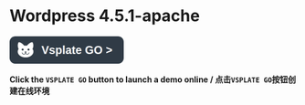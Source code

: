 # Wordpress 4.5.1-apache

<a href="https://www.vsplate.com/?docker-compose=https://github.com/vsplate/dcenvs/wordpress/4.5.1-apache"><img alt="VSPLATE GO" src="https://raw.githubusercontent.com/vsplate/images/master/vsgo_btn.png" width="200px"></a>

**Click the `VSPLATE GO` button to launch a demo online / 点击`VSPLATE GO`按钮创建在线环境**